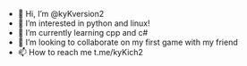 - 👋 Hi, I’m @kyKversion2
- 👀 I’m interested in python and linux!
- 🌱 I’m currently learning cpp and c#
- 💞️ I’m looking to collaborate on my first game with my friend
- 📫 How to reach me t.me/kyKich2

<!---
kyKversion2/kyKversion2 is a ✨ special ✨ repository because its `README.md` (this file) appears on your GitHub profile.
You can click the Preview link to take a look at your changes.
--->
